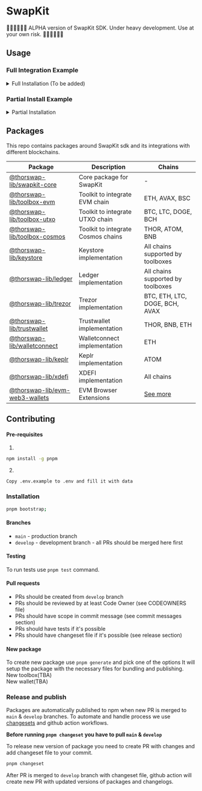 # SwapKit

🚧🚧🚧🚧🚧🚧
ALPHA version of SwapKit SDK. Under heavy development. Use at your own risk.
🚧🚧🚧🚧🚧🚧

## Usage

### Full Integration Example

<details>
<summary>Full Installation (To be added)</summary>
</details>

### Partial Install Example

<details>
<summary>Partial Installation</summary>

If you want to install one part of SwapKit SDK, you can install it separate instances of wallets & toolboxes.
For example, if you want to use SwapKit SDK with EVM chains and Ledger wallet, you can install `@thorswap-lib/toolbox-evm`, `@thorswap-lib/ledger` and `@thorswap-lib/swapkit-core` packages.

<details>
<summary>pnpm</summary>

```bash
pnpm add @thorswap-lib/toolbox-evm @thorswap-lib/ledger @thorswap-lib/swapkit-core
```

</details>
<details>
<summary>yarn</summary>

```bash
yarn add @thorswap-lib/toolbox-evm @thorswap-lib/ledger @thorswap-lib/swapkit-core
```

</details>

<details>
<summary>npm</summary>

```bash
npm install @thorswap-lib/toolbox-evm @thorswap-lib/ledger @thorswap-lib/swapkit-core
```

</details>

#### Usage

Architecture of SwapKit SDK is pretty simple. It's based on the concept of toolboxes. Each toolbox is responsible for interacting with specific blockchain. For example, `@thorswap-lib/toolbox-evm` is responsible for interacting with ETH, AVAX, BSC, etc. Toolboxes are extending SwapKitCore instance with methods to interact with specific blockchain. SwapKitCore is responsible for managing wallets and providing unified interface for interacting with them. To extend SDK with wallet support you need to pass array of wallets to `extend` method. Wallets are responsible for interacting with specific wallet provider. After `extend` method is called, you can start connecting to wallets and interacting with them.

```typescript
import { Chain, FeeOption } from '@thorswap-lib/types';
import { SwapKitCore } from '@thorswap-lib/swapkit-core';
import { xdefiWallet } from '@thorswap-lib/xdefi';
import { evmWallet } from '@thorswap-lib/evm-web3-wallets';
import { keplr } from '@thorswap-lib/keplr';
import { keystoreWallet } from '@thorswap-lib/keystore';
import { ledgerWallet } from '@thorswap-lib/ledger';
import { trezorWallet } from '@thorswap-lib/trezor';
import { trustwalletWallet } from '@thorswap-lib/trustwallet';
import { walletconnectWallet } from '@thorswap-lib/walletconnect';

const getSwapKitClient = () => {
  const client = new SwapKitCore()

  client.extend({
    config: {
      utxoApiKey: ''
      covalentApiKey: '',
      ethplorerApiKey: '',
      walletConnectProjectId: '',
    },
    wallets: [
      evmWallet, // MetaMask, BraveWallet, TrustWallet Web, Coinbase Wallet
      keplrWallet,
      keystoreWallet,
      ledgerWallet,
      trezorWallet,
      trustwalletWallet,
      walletconnectWallet,
      xdefiWallet,
    ],
  });

  return SKClient;
}

// [44, 60, 2, 0, 0]
const llderivationPath = getDerivationPathFor({ chain: Chain.ETH, index: 2, type: 'ledgerLive' })
// [44, 60, 0, 0, 2]
const derivationPath = getDerivationPathFor({ chain: Chain.ETH, index: 2 })

const connectLedger = (chain: Chain) => {
  await getSwapKitClient().connectLedger(Chain.ETH, derivationPath)

  // { address: '0x...', balance: [], walletType: 'LEDGER' }
  const walletData = await getSwapKitClient().getWalletByChain(Chain.ETH)
}

// quoteRoute is returned from `/quote` API endpoint
// https://dev-docs.thorswap.net/aggregation-api/examples/Swap#fetch-quote
const quoteParams = (sender: string, recipient: string) => {
    sellAsset: 'ETH.THOR-0xa5f2211b9b8170f694421f2046281775e8468044',
    buyAsset: 'BTC.BTC',
    sellAmount: '1000',
    senderAddress: sender,
    recipientAddress: recipient
}

const baseUrl = `https://api.thorswap.net/aggregator`;
const paramsStr = new URLSearchParams(quoteParams).toString();

const fetchQuote = (sender: string, recipient: string) => {
  const params = quoteParams(sender, recipient)
  const paramsStr = new URLSearchParams(params).toString();

  return fetch(`${baseUrl}/tokens/quote?${paramsStr}`).then(res => res.json())
}

const swap = () => {
  const senderAddress = '0x3C44CdDdB6a900fa2b585dd299e03d12FA4293BC'
  const recipient = 'bc1qcalsdh8v03f5xztc04gzqlkqhx2y07dakv7f5c'
  const { routes } = fetchQuote()
  // select best route from routes -> it has `optimal` flag set to true
  const route = routes[0]

  if (getSwapKitClient().validateAddress({ chain: Chain.BTC, address: recipient })) {
    const txHash = await SKClient.swap({
      route,
      // Fee option multiplier -> it will be used if wallet supports gas calculation params
      feeOptionKey: FeeOption.Fastest,
      recipient
    })

    // txHash: '0x...'
  }
}

```

</details>

## Packages

This repo contains packages around SwapKit sdk and its integrations with different blockchains.

| Package                                                                 | Description                        | Chains                                            |
| ----------------------------------------------------------------------- | ---------------------------------- | ------------------------------------------------- |
| [@thorswap-lib/swapkit-core](./packages/swapkit-core/README.md)         | Core package for SwapKit           | -                                                 |
| [@thorswap-lib/toolbox-evm](./packages/toolbox-evm/README.md)           | Toolkit to integrate EVM chain     | ETH, AVAX, BSC                                    |
| [@thorswap-lib/toolbox-utxo](./packages/toolbox-utxo/README.md)         | Toolkit to integrate UTXO chain    | BTC, LTC, DOGE, BCH                               |
| [@thorswap-lib/toolbox-cosmos](./packages/toolbox-cosmos/README.md)     | Toolkit to integrate Cosmos chains | THOR, ATOM, BNB                                   |
| [@thorswap-lib/keystore](./packages/keystore/README.md)                 | Keystore implementation            | All chains supported by toolboxes                 |
| [@thorswap-lib/ledger](./packages/ledger/README.md)                     | Ledger implementation              | All chains supported by toolboxes                 |
| [@thorswap-lib/trezor](./packages/trezor/README.md)                     | Trezor implementation              | BTC, ETH, LTC, DOGE, BCH, AVAX                    |
| [@thorswap-lib/trustwallet](./packages/trustwallet/README.md)           | Trustwallet implementation         | THOR, BNB, ETH                                    |
| [@thorswap-lib/walletconnect](./packages/walletconnect/README.md)       | Walletconnect implementation       | ETH                                               |
| [@thorswap-lib/keplr](./packages/keplr/README.md)                       | Keplr implementation               | ATOM                                              |
| [@thorswap-lib/xdefi](./packages/xdefi/README.md)                       | XDEFI implementation               | All chains                                        |
| [@thorswap-lib/evm-web3-wallets](./packages/evm-web3-wallets/README.md) | EVM Browser Extensions             | [See more](./packages/evm-web3-wallets/README.md) |

## Contributing

#### Pre-requisites

1.

```bash
npm install -g pnpm
```

2.

```pre
Copy .env.example to .env and fill it with data
```

### Installation

```bash
pnpm bootstrap;
```

#### Branches

- `main` - production branch
- `develop` - development branch - all PRs should be merged here first

#### Testing

To run tests use `pnpm test` command.

#### Pull requests

- PRs should be created from `develop` branch
- PRs should be reviewed by at least Code Owner (see CODEOWNERS file)
- PRs should have scope in commit message (see commit messages section)
- PRs should have tests if it's possible
- PRs should have changeset file if it's possible (see release section)

#### New package

To create new package use `pnpm generate` and pick one of the options
It will setup the package with the necessary files for bundling and publishing.
</br>
New toolbox(TBA)
</br>
New wallet(TBA)

### Release and publish

Packages are automatically published to npm when new PR is merged to `main` & `develop` branches.
To automate and handle process we use [changesets](https://github.com/changesets/changesets) and github action workflows.

<b>Before running `pnpm changeset` you have to pull `main` & `develop`</b>

To release new version of package you need to create PR with changes and add changeset file to your commit.

```bash
pnpm changeset
```

After PR is merged to `develop` branch with changeset file, github action will create new PR with updated versions of packages and changelogs.
